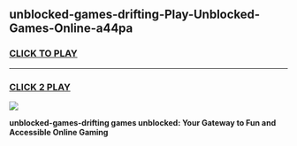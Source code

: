 
## unblocked-games-drifting-Play-Unblocked-Games-Online-a44pa
<h3>
<a href="https://premium76.site?title=unblocked-games-drifting&ref=24A">CLICK TO PLAY</a></h3>
<hr>

<h3>
<a href="https://premium76.site?title=unblocked-games-drifting&ref=24A">CLICK 2 PLAY</a>
  
</h3>

<a href="https://premium76.site?title=unblocked-games-drifting&ref=24A"><img src="https://clearcache.store/games.png"></a>


**unblocked-games-drifting games unblocked: Your Gateway to Fun and Accessible Online Gaming**
